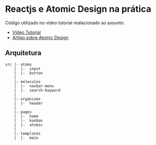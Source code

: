 # Reactjs e Atomic Design na prática

Código utilizado no vídeo tutorial realacionado ao assunto.

* [Vídeo Tutorial](https://youtu.be/XGPRyL7TXsk)
* [Artigo sobre Atomic Design](https://blog.novatics.com.br/reactjs-e-atomic-design-na-pr%C3%A1tica-5a6e23b8b25)


## Arquitetura

```
src |- atoms
    |  |-  input
    |  |-  button
    |
    |- molecules
    |  |-  navbar-menu
    |  |-  search-keyword
    |
    |- organisms
    |  |-  header
    |
    |- pages
    |  |-  home
    |  |-  kanban
    |  |-  atomic
    |
    |- templates
    |  |-  main
```